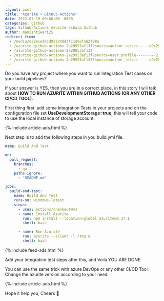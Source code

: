 ```yaml
---
layout: post
title: "Azurite + GitHub Actions"
date: 2022-07-19 09:00:00 -0500
categories: github
tags: Github-Actions Azurite Csharp Github
author: manishtiwari25
redirect_from:
  - /media/e52ece39cd93224dd7fc1d9efa62f08a
  - /azurite-github-actions-2a29953af13f?source=author_recirc-----a9c256fee353----4----------------------------
  - /azurite-github-actions-2a29953af13f
  - /azurite-github-actions-2a29953af13f?source=user_profile---------2----------------------------
  - /azurite-github-actions-2a29953af13f?source=author_recirc-----a9c256fee353----3----------------------------
---
```


Do you have any project where you want to run Integration Test cases on your build pipelines?

If your answer is YES, then you are in a correct place, in this story I will talk about <strong>HOW TO RUN AZURITE WITHIN GITHUB ACTIONS (OR ANY OTHER CI/CD TOOL)</strong>.

First thing first, add some Integration Tests in your projects and on the configuration file set <strong>UseDevelopmentStorage=true</strong>, this will tell your code to use the local instance of storage account.

{% include article-ads.html %}

Next step is to add the following steps in you build.yml file.

```yml
name: Build And Test

on:
  pull_request:
    branches:
      - qa
    paths-ignore:
      - "README.md"

jobs:
  build-and-test:
    name: Build And Test
    runs-on: windows-latest
    steps:
      - uses: actions/checkout@v3
      - name: Install Azurite
        run: npm install --location=global azurite@3.17.1
        shell: bash

      - name: Run Azurite
        run: azurite --silent -l /tmp &
        shell: bash
```

{% include feed-ads.html %}

Add your Integration test steps after this, and Voila YOU ARE DONE.

You can use the same trick with azure DevOps or any other CI/CD Tool.
Change the azurite version according to your need.

{% include article-ads.html %}

Hope it help you,
Cheers 🍻

